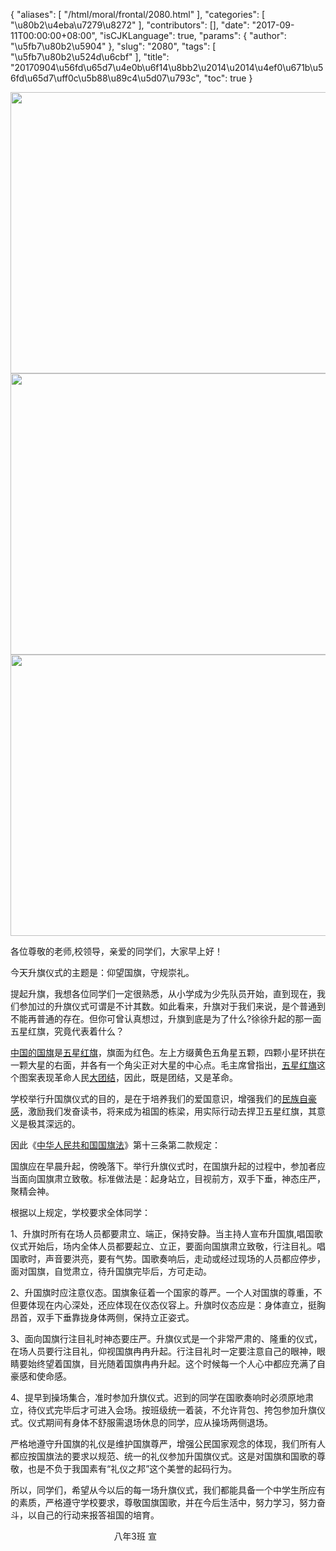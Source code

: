 {
    "aliases": [
        "/html/moral/frontal/2080.html"
    ],
    "categories": [
        "\u80b2\u4eba\u7279\u8272"
    ],
    "contributors": [],
    "date": "2017-09-11T00:00:00+08:00",
    "isCJKLanguage": true,
    "params": {
        "author": "\u5fb7\u80b2\u5904"
    },
    "slug": "2080",
    "tags": [
        "\u5fb7\u80b2\u524d\u6cbf"
    ],
    "title": "20170904\u56fd\u65d7\u4e0b\u6f14\u8bb2\u2014\u2014\u4ef0\u671b\u56fd\u65d7\uff0c\u5b88\u89c4\u5d07\u793c",
    "toc": true
}


<img
    src="https://cdn.tfls.online/mirror/full/f0348f47a9735905836dfb22c845a1af962d10a6.jpg"
    style="display:block;margin-left:auto;margin-right:auto;"
    decoding="async"
    fetchpriority="auto"
    loading="lazy"
    height="450"
    width="600"
/>
<img
    src="https://cdn.tfls.online/mirror/full/0ac860c735eb0c51d0aa02f837dd05320b3c9fb4.jpg"
    style="display:block;margin-left:auto;margin-right:auto;"
    decoding="async"
    fetchpriority="auto"
    loading="lazy"
    height="450"
    width="600"
/>
<img
    src="https://cdn.tfls.online/mirror/full/2200152e13650c3d73b4e0bbd9c65a1a984315f5.jpg"
    style="display:block;margin-left:auto;margin-right:auto;"
    decoding="async"
    fetchpriority="auto"
    loading="lazy"
    height="450"
    width="600"
/>




  





各位尊敬的老师,校领导，亲爱的同学们，大家早上好！




今天升旗仪式的主题是：仰望国旗，守规崇礼。




提起升旗，我想各位同学们一定很熟悉，从小学成为少先队员开始，直到现在，我们参加过的升旗仪式可谓是不计其数。如此看来，升旗对于我们来说，是个普通到不能再普通的存在。但你可曾认真想过，升旗到底是为了什么?徐徐升起的那一面五星红旗，究竟代表着什么？




[中国的国旗](https://baike.baidu.com/item/%E4%B8%AD%E5%8D%8E%E4%BA%BA%E6%B0%91%E5%85%B1%E5%92%8C%E5%9B%BD%E5%9B%BD%E6%97%97)是[五星红旗](https://baike.baidu.com/item/%E4%BA%94%E6%98%9F%E7%BA%A2%E6%97%97/21897)，旗面为红色。左上方缀黄色五角星五颗，四颗小星环拱在一颗大星的右面，并各有一个角尖正对大星的中心点。毛主席曾指出，[五星红旗](https://baike.baidu.com/item/%E4%BA%94%E6%98%9F%E7%BA%A2%E6%97%97/6091951)这个图案表现革命人民[大团](https://baike.baidu.com/item/%E5%A4%A7%E5%9B%A2)[结](https://baike.baidu.com/item/%E7%BB%93)，因此，既是团结，又是革命。




学校举行升国旗仪式的目的，是在于培养我们的爱国意识，增强我们的[民族自豪感](https://www.baidu.com/s?wd=%E6%B0%91%E6%97%8F%E8%87%AA%E8%B1%AA%E6%84%9F&tn=44039180_cpr&fenlei=mv6quAkxTZn0IZRqIHckPjm4nH00T1YYnARduAcYrHRsnjD4rjFb0ZwV5Hcvrjm3rH6sPfKWUMw85HfYnjn4nH6sgvPsT6KdThsqpZwYTjCEQLGCpyw9Uz4Bmy-bIi4WUvYETgN-TLwGUv3ErH61nWfLn1R4njm3PHD3rjb4)，激励我们发奋读书，将来成为祖国的栋梁，用实际行动去捍卫五星红旗，其意义是极其深远的。




因此《[中华人民共和国国旗法](https://www.baidu.com/s?wd=%E4%B8%AD%E5%8D%8E%E4%BA%BA%E6%B0%91%E5%85%B1%E5%92%8C%E5%9B%BD%E5%9B%BD%E6%97%97%E6%B3%95&tn=44039180_cpr&fenlei=mv6quAkxTZn0IZRqIHckPjm4nH00T1Ykuhwbnj6krHfkPyw-n1md0ZwV5Hcvrjm3rH6sPfKWUMw85HfYnjn4nH6sgvPsT6KdThsqpZwYTjCEQLGCpyw9Uz4Bmy-bIi4WUvYETgN-TLwGUv3En1b4PW6YPjRs)》第十三条第二款规定：  

 国旗应在早晨升起，傍晚落下。举行升旗仪式时，在国旗升起的过程中，参加者应当面向国旗肃立致敬。标准做法是：起身站立，目视前方，双手下垂，神态庄严，聚精会神。 




根据以上规定，学校要求全体同学：  

 1、升旗时所有在场人员都要肃立、端正，保持安静。当主持人宣布升国旗,唱国歌仪式开始后，场内全体人员都要起立、立正，要面向国旗肃立致敬，行注目礼。唱国歌时，声音要洪亮，要有气势。国歌奏响后，走动或经过现场的人员都应停步，面对国旗，自觉肃立，待升国旗完毕后，方可走动。




2、升国旗时应注意仪态。国旗象征着一个国家的尊严。一个人对国旗的尊重，不但要体现在内心深处，还应体现在仪态仪容上。升旗时仪态应是：身体直立，挺胸昂首，双手下垂靠拢身体两侧，保持立正姿式。  

 3、面向国旗行注目礼时神态要庄严。升旗仪式是一个非常严肃的、隆重的仪式，在场人员要行注目礼，仰视国旗冉冉升起。行注目礼时一定要注意自己的眼神，眼睛要始终望着国旗，目光随着国旗冉冉升起。这个时候每一个人心中都应充满了自豪感和使命感。  

 4、提早到操场集合，准时参加升旗仪式。迟到的同学在国歌奏响时必须原地肃立，待仪式完毕后才可进入会场。按班级统一着装，不允许背包、挎包参加升旗仪式。仪式期间有身体不舒服需退场休息的同学，应从操场两侧退场。




严格地遵守升国旗的礼仪是维护国旗尊严，增强公民国家观念的体现，我们所有人都应按国旗法的要求以规范、统一的礼仪参加升国旗仪式。这是对国旗和国歌的尊敬，也是不负于我国素有“礼仪之邦”这个美誉的起码行为。




所以，同学们，希望从今以后的每一场升旗仪式，我们都能具备一个中学生所应有的素质，严格遵守学校要求，尊敬国旗国歌，并在今后生活中，努力学习，努力奋斗，以自己的行动来报答祖国的培育。




  






                                          八年3班 宣




  



